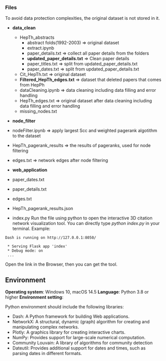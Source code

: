 ### Files

To avoid data protection complexities, the original dataset is not stored in it.
- **data_clean**
  - HepTh_abstracts
    - abstract folds(1992-2003) => original dataset
    - extract.ipynb
    - paper_details.txt => collect all paper details from the folders
    - **updated_paper_details.txt** => Clean paper details
    - paper_titles.txt => split from updated_paper_details.txt
    - paper_dates.txt => split from updated_paper_details.txt
  - Cit_HepTh.txt => original dataset
  - **Filtered_HepTh_edges.txt** => dataset that deleted papers that comes from HepPh
  - dataCleaning.ipynb => data cleaning including data filling and error handling
  - HepTh_edges.txt => original dataset after data cleaning including data filling and error handling
  - missing_nodes.txt


- **node_filter**
- nodeFilter.ipynb => apply largest Scc and weighted pagerank algotithm to the dataset
- HepTh_pagerank_results => the results of pageranks, used for node filtering
- edges.txt => network edges after node filtering


- **web_application**
- paper_dates.txt
- paper_details.txt
- edges.txt
- HepTh_pagerank_results.json
- index.py
Run the file using python to open the interactive 3D citation network visualization tool. You can directly type *python index.py* in your terminal. 
Example: 
```
Dash is running on http://127.0.0.1:8050/

 * Serving Flask app 'index'
 * Debug mode: on
 ...
 ```
 Open the link in the Browser, then you can get the tool.


## Environment

**Operating system**: Windows 10, macOS 14.5 
**Language**: Python 3.8 or higher 
**Environment setting**: 

Python environment should include the following libraries:
- Dash: A Python framework for building Web applications.
- NetworkX: A structural, dynamic (graph) algorithm for creating and manipulating complex networks.
- Plotly: A graphics library for creating interactive charts.
- NumPy: Provides support for large-scale numerical computation.
- Community Louvain: A library of algorithms for community detection
- Dateutil: Provides additional support for dates and times, such as parsing dates in different formats.


